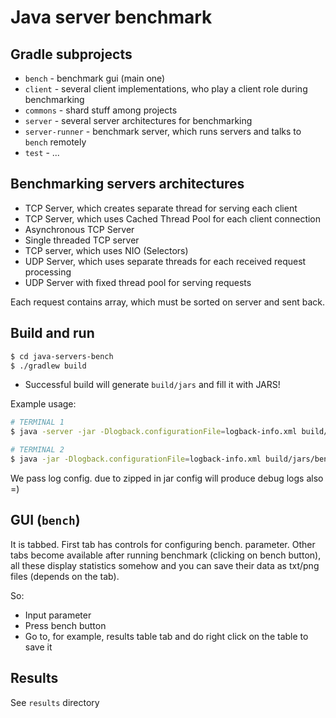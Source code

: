 # Java server benchmark

## Gradle subprojects

* `bench` - benchmark gui (main one)
* `client` - several client implementations, who play a client role during benchmarking
* `commons` - shard stuff among projects
* `server` - several server architectures for benchmarking
* `server-runner` - benchmark server, which runs servers and talks to `bench` remotely
* `test` - ...

## Benchmarking servers architectures

* TCP Server, which creates separate thread for serving each client
* TCP Server, which uses Cached Thread Pool for each client connection
* Asynchronous TCP Server
* Single threaded TCP server
* TCP server, which uses NIO (Selectors)
* UDP Server, which uses separate threads for each received request processing
* UDP Server with fixed thread pool for serving requests

Each request contains array, which must be sorted on server and sent back.

## Build and run

```bash
$ cd java-servers-bench
$ ./gradlew build
```

* Successful build will generate `build/jars` and fill it with JARS!

Example usage:

```bash
# TERMINAL 1
$ java -server -jar -Dlogback.configurationFile=logback-info.xml build/jars/server-runner-0.1.jar 6666

# TERMINAL 2
$ java -jar -Dlogback.configurationFile=logback-info.xml build/jars/bench-0.1.jar
```

We pass log config. due to zipped in jar config will produce debug logs also =)

## GUI (`bench`)

It is tabbed. First tab has controls for configuring bench. parameter. Other tabs 
become available after running benchmark (clicking on bench button), all these display
statistics somehow and you can save their data as txt/png files (depends on the tab).

So:

* Input parameter 
* Press bench button
* Go to, for example, results table tab and do right click on the table to save it

## Results

See `results` directory
